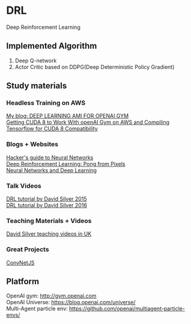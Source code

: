 # DRL
Deep Reinforcement Learning 
## Implemented Algorithm
1. Deep Q-network
2. Actor Critic based on DDPG(Deep Deterministic Policy Gradient)
## Study materials
### Headless Training on AWS
[My blog: DEEP LEARNING AMI FOR OPENAI GYM](https://tangxiaoblog.wordpress.com/2017/07/05/deep-learning-ami-for-openai-gym/) <br>
[Getting CUDA 8 to Work With openAI Gym on AWS and Compiling Tensorflow for CUDA 8 Compatibility](https://davidsanwald.github.io/2016/11/13/building-tensorflow-with-gpu-support.html)
### Blogs + Websites
[Hacker's guide to Neural Networks](http://karpathy.github.io/neuralnets/) <br>
[Deep Reinforcement Learning: Pong from Pixels](http://karpathy.github.io/2016/05/31/rl/) <br>
[Neural Networks and Deep Learning](http://neuralnetworksanddeeplearning.com/)
### Talk Videos
[DRL tutorial by David Silver 2015](http://videolectures.net/rldm2015_silver_reinforcement_learning/) <br>
[DRL tutorial by David Silver 2016](http://techtalks.tv/talks/deep-reinforcement-learning/62360/) <br>
### Teaching Materials + Videos
[David Silver teaching videos in UK](http://www0.cs.ucl.ac.uk/staff/d.silver/web/Teaching.html) <br>
### Great Projects
[ConvNetJS](http://cs.stanford.edu/people/karpathy/convnetjs/index.html) <br>

## Platform
OpenAI gym: http://gym.openai.com <br>
OpenAI Universe: https://blog.openai.com/universe/ <br>
Multi-Agent particle env: https://github.com/openai/multiagent-particle-envs/
